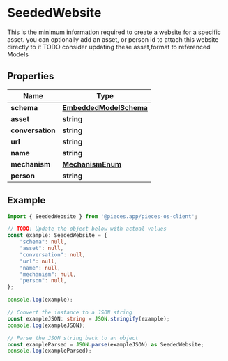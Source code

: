 
# SeededWebsite

This is the minimum information required to create a website for a specific asset.  you can optionally add an asset, or person id to attach this website directly to it  TODO consider updating these asset,format to referenced Models

## Properties

Name | Type
------------ | -------------
**schema** | [**EmbeddedModelSchema**](EmbeddedModelSchema)
**asset** | **string**
**conversation** | **string**
**url** | **string**
**name** | **string**
**mechanism** | [**MechanismEnum**](MechanismEnum)
**person** | **string**

## Example

```typescript
import { SeededWebsite } from '@pieces.app/pieces-os-client';

// TODO: Update the object below with actual values
const example: SeededWebsite = {
    "schema": null,
    "asset": null,
    "conversation": null,
    "url": null,
    "name": null,
    "mechanism": null,
    "person": null,
};

console.log(example);

// Convert the instance to a JSON string
const exampleJSON: string = JSON.stringify(example);
console.log(exampleJSON);

// Parse the JSON string back to an object
const exampleParsed = JSON.parse(exampleJSON) as SeededWebsite;
console.log(exampleParsed);
```


